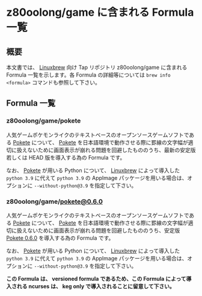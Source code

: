 # z80oolong/game に含まれる Formula 一覧

## 概要

本文書では、 [Linuxbrew][BREW] 向け Tap リポジトリ z80oolong/game に含まれる Formula 一覧を示します。各 Formula の詳細等については ```brew info <formula>``` コマンドも参照して下さい。

## Formula 一覧

### z80oolong/game/pokete

人気ゲームポケモンライクのテキストベースのオープンソースゲームソフトである [Pokete][POKE] について、 [Pokete][POKE] を日本語環境で動作させる際に罫線の文字幅が適切に扱えないために画面表示が崩れる問題を回避したもののうち、最新の安定版若しくは HEAD 版を導入する為の Formula です。

なお、 [Pokete][POKE] が用いる Python について、 [Linuxbrew][BREW] によって導入した ```python 3.9``` に代えて ```python 3.9``` の AppImage パッケージを用いる場合は、オプションに ```--without-python@3.9``` を指定して下さい。

### z80oolong/game/pokete@0.6.0

人気ゲームポケモンライクのテキストベースのオープンソースゲームソフトである [Pokete][POKE] について、 [Pokete][POKE] を日本語環境で動作させる際に罫線の文字幅が適切に扱えないために画面表示が崩れる問題を回避したもののうち、安定版 [Pokete 0.6.0][POKE] を導入する為の Formula です。

なお、 [Pokete][POKE] が用いる Python について、 [Linuxbrew][BREW] によって導入した ```python 3.9``` に代えて ```python 3.9``` の AppImage パッケージを用いる場合は、オプションに ```--without-python@3.9``` を指定して下さい。

**この Formula は、 versioned formula であるため、この Formula によって導入される ncurses は、 keg only で導入されることに留意して下さい。**

<!-- 外部リンク一覧 -->

[BREW]:https://linuxbrew.sh/
[POKE]:https://github.com/lxgr-linux/pokete

